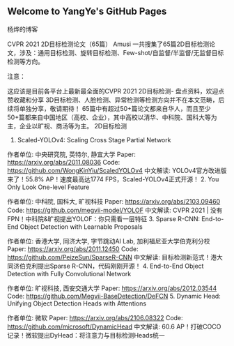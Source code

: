 ## Welcome to YangYe's GitHub Pages

杨烨的博客

CVPR 2021 2D目标检测论文（65篇）
Amusi 一共搜集了65篇2D目标检测论文，涉及：通用目标检测、旋转目标检测、Few-shot/自监督/半监督/无监督目标检测等方向。

注意：

这应该是目前各平台上最新最全面的CVPR 2021 2D目标检测- 盘点资料，欢迎点赞收藏和分享
3D目标检测、人脸检测、异常检测等检测方向并不在本文范畴，后续将单独分享，敬请期待！
65篇中有超过50+篇论文都来自华人，而且至少50+篇都来自中国地区（高校、企业），其中高校以清华、中科院、国科大等为主，企业以旷视、商汤等为主。
2D目标检测
1. Scaled-YOLOv4: Scaling Cross Stage Partial Network

作者单位: 中央研究院, 英特尔, 静宜大学
Paper: https://arxiv.org/abs/2011.08036
Code: https://github.com/WongKinYiu/ScaledYOLOv4
中文解读: YOLOv4官方改进版来了！55.8% AP！速度最高达1774 FPS，Scaled-YOLOv4正式开源！
2. You Only Look One-level Feature

作者单位: 中科院, 国科大, 旷视科技
Paper: https://arxiv.org/abs/2103.09460
Code: https://github.com/megvii-model/YOLOF
中文解读: CVPR 2021 | 没有FPN！中科院&旷视提出YOLOF：你只需看一层特征
3. Sparse R-CNN: End-to-End Object Detection with Learnable Proposals

作者单位: 香港大学, 同济大学, 字节跳动AI Lab, 加利福尼亚大学伯克利分校
Paper: https://arxiv.org/abs/2011.12450
Code: https://github.com/PeizeSun/SparseR-CNN
中文解读: 目标检测新范式！港大同济伯克利提出Sparse R-CNN，代码刚刚开源！
4. End-to-End Object Detection with Fully Convolutional Network

作者单位: 旷视科技, 西安交通大学
Paper: https://arxiv.org/abs/2012.03544
Code: https://github.com/Megvii-BaseDetection/DeFCN
5. Dynamic Head: Unifying Object Detection Heads with Attentions

作者单位: 微软
Paper: https://arxiv.org/abs/2106.08322
Code: https://github.com/microsoft/DynamicHead
中文解读: 60.6 AP！打破COCO记录！微软提出DyHead：将注意力与目标检测Heads统一
